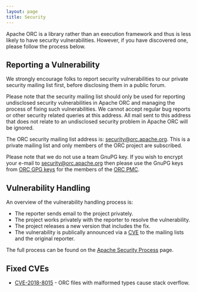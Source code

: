 ```yaml
---
layout: page
title: Security
---
```


Apache ORC is a library rather than an execution framework and thus
is less likely to have security vulnerabilities. However, if you have
discovered one, please follow the process below.

## Reporting a Vulnerability

We strongly encourage folks to report security vulnerabilities to our
private security mailing list first, before disclosing them in a
public forum.

Please note that the security mailing list should only be used for
reporting undisclosed security vulnerabilities in Apache ORC and
managing the process of fixing such vulnerabilities. We cannot accept
regular bug reports or other security related queries at this
address. All mail sent to this address that does not relate to an
undisclosed security problem in Apache ORC will be ignored.

The ORC security mailing list address is:
<a href="mailto:security@orc.apache.org">security@orc.apache.org</a>.
This is a private mailing list and only members of the ORC project
are subscribed.

Please note that we do not use a team GnuPG key. If you wish to
encrypt your e-mail to security@orc.apache.org then please use the GnuPG
keys from [ORC GPG keys](https://people.apache.org/keys/group/orc.asc) for
the members of the
[ORC PMC](https://people.apache.org/phonebook.html?ctte=orc).

## Vulnerability Handling

An overview of the vulnerability handling process is:

* The reporter sends email to the project privately.
* The project works privately with the reporter to resolve the vulnerability.
* The project releases a new version that includes the fix.
* The vulnerability is publically announced via a [CVE](https://cve.mitre.org/) to the mailing lists and the original reporter.

The full process can be found on the
[Apache Security Process](https://www.apache.org/security/committers.html#vulnerability-handling) page.

## Fixed CVEs

* [CVE-2018-8015](CVE-2018-8015) - ORC files with malformed types cause stack overflow.
